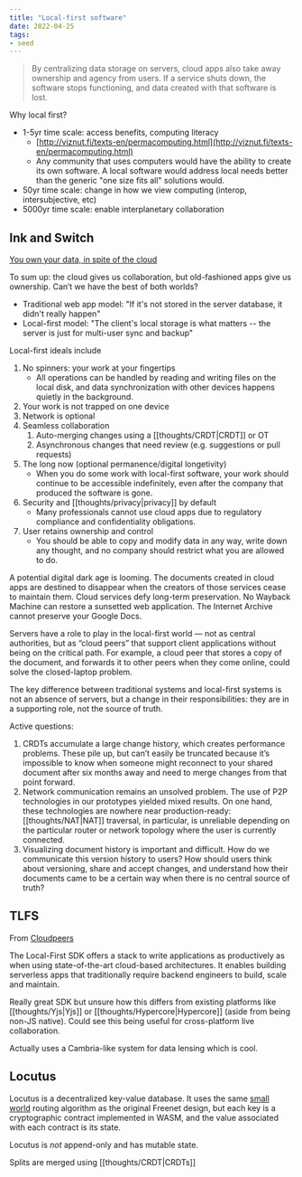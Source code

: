 ```yaml
---
title: "Local-first software"
date: 2022-04-25
tags:
- seed
---
```


> By centralizing data storage on servers, cloud apps also take away ownership and agency from users. If a service shuts down, the software stops functioning, and data created with that software is lost.

Why local first?

-   1-5yr time scale: access benefits, computing literacy
    -   [http://viznut.fi/texts-en/permacomputing.html](http://viznut.fi/texts-en/permacomputing.html)
    -   Any community that uses computers would have the ability to create its own software. A local software would address local needs better than the generic "one size fits all" solutions would.
-   50yr time scale: change in how we view computing (interop, intersubjective, etc)
-   5000yr time scale: enable interplanetary collaboration

## Ink and Switch
[You own your data, in spite of the cloud](https://www.inkandswitch.com/local-first/)

To sum up: the cloud gives us collaboration, but old-fashioned apps give us ownership. Can’t we have the best of both worlds?

- Traditional web app model: "If it's not stored in the server database, it didn't really happen"
- Local-first model: "The client's local storage is what matters -- the server is just for multi-user sync and backup"

Local-first ideals include
1. No spinners: your work at your fingertips
	- All operations can be handled by reading and writing files on the local disk, and data synchronization with other devices happens quietly in the background.
2. Your work is not trapped on one device
3. Network is optional
4. Seamless collaboration
	1. Auto-merging changes using a [[thoughts/CRDT|CRDT]] or OT
	2. Asynchronous changes that need review (e.g. suggestions or pull requests)
5. The long now (optional permanence/digital longetivity)
	- When you do some work with local-first software, your work should continue to be accessible indefinitely, even after the company that produced the software is gone.
6. Security and [[thoughts/privacy|privacy]] by default
	- Many professionals cannot use cloud apps due to regulatory compliance and confidentiality obligations.
7. User retains ownership and control
	- You should be able to copy and modify data in any way, write down any thought, and no company should restrict what you are allowed to do.

A potential digital dark age is looming. The documents created in cloud apps are destined to disappear when the creators of those services cease to maintain them. Cloud services defy long-term preservation. No Wayback Machine can restore a sunsetted web application. The Internet Archive cannot preserve your Google Docs.

Servers have a role to play in the local-first world — not as central authorities, but as “cloud peers” that support client applications without being on the critical path. For example, a cloud peer that stores a copy of the document, and forwards it to other peers when they come online, could solve the closed-laptop problem.

The key difference between traditional systems and local-first systems is not an absence of servers, but a change in their responsibilities: they are in a supporting role, not the source of truth.

Active questions:
1. CRDTs accumulate a large change history, which creates performance problems. These pile up, but can’t easily be truncated because it’s impossible to know when someone might reconnect to your shared document after six months away and need to merge changes from that point forward.
2. Network communication remains an unsolved problem. The use of P2P technologies in our prototypes yielded mixed results. On one hand, these technologies are nowhere near production-ready: [[thoughts/NAT|NAT]] traversal, in particular, is unreliable depending on the particular router or network topology where the user is currently connected.
3. Visualizing document history is important and difficult. How do we communicate this version history to users? How should users think about versioning, share and accept changes, and understand how their documents came to be a certain way when there is no central source of truth?

## TLFS
From [Cloudpeers](https://cloudpeers.co/)

The Local-First SDK offers a stack to write applications as productively as when using state-of-the-art cloud-based architectures. It enables building serverless apps that traditionally require backend engineers to build, scale and maintain.

Really great SDK but unsure how this differs from existing platforms like [[thoughts/Yjs|Yjs]] or [[thoughts/Hypercore|Hypercore]] (aside from being non-JS native). Could see this being useful for cross-platform live collaboration.

Actually uses a Cambria-like system for data lensing which is cool.

## Locutus
Locutus is a decentralized key-value database. It uses the same [small world](https://freenetproject.org/assets/papers/lic.pdf) routing algorithm as the original Freenet design, but each key is a cryptographic contract implemented in WASM, and the value associated with each contract is its state.

Locutus is *not* append-only and has mutable state.

Splits are merged using [[thoughts/CRDT|CRDTs]]